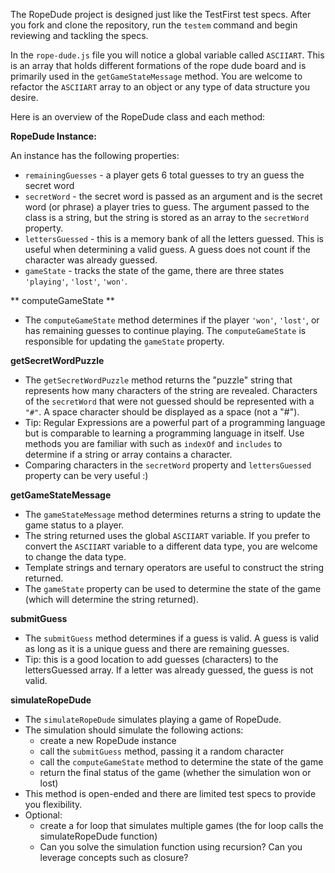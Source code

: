 The RopeDude project is designed just like the TestFirst test specs. After you fork and clone the repository, run the `testem` command and begin reviewing and tackling the specs.

In the `rope-dude.js` file you will notice a global variable called `ASCIIART`. This is an array that holds different formations of the rope dude board and is primarily used in the `getGameStateMessage` method. You are welcome to refactor the `ASCIIART` array to an object or any type of data structure you desire.

Here is an overview of the RopeDude class and each method:

**RopeDude Instance:**

An instance has the following properties:

- `remainingGuesses` - a player gets 6 total guesses to try an guess the secret word
- `secretWord` - the secret word is passed as an argument and is the secret word (or phrase) a player tries to guess. The argument passed to the class is a string, but the string is stored as an array to the `secretWord` property.
- `lettersGuessed` - this is a memory bank of all the letters guessed. This is useful when determining a valid guess. A guess does not count if the character was already guessed.
- `gameState` - tracks the state of the game, there are three states `'playing'`, `'lost'`, `'won'`.

** computeGameState **

- The `computeGameState` method determines if the player `'won'`, `'lost'`, or has remaining guesses to continue playing. The `computeGameState` is responsible for updating the `gameState` property.

**getSecretWordPuzzle** 

- The `getSecretWordPuzzle` method returns the "puzzle" string that represents how many characters of the string are revealed. Characters of the `secretWord` that were not guessed should be represented with a `"#"`. A space character should be displayed as a space (not a "#").
- Tip: Regular Expressions are a powerful part of a programming language but is comparable to learning a programming language in itself. Use methods you are familiar with such as `indexOf` and `includes` to determine if a string or array contains a character.
- Comparing characters in the `secretWord` property and `lettersGuessed` property can be very useful :)

**getGameStateMessage**

- The `gameStateMessage` method determines returns a string to update the game status to a player. 
- The string returned uses the global `ASCIIART` variable. If you prefer to convert the `ASCIIART` variable to a different data type, you are welcome to change the data type.
- Template strings and ternary operators are useful to construct the string returned.
- The `gameState` property can be used to determine the state of the game (which will determine the string returned).

**submitGuess**

- The `submitGuess` method determines if a guess is valid. A guess is valid as long as it is a unique guess and there are remaining guesses.
- Tip: this is a good location to add guesses (characters) to the lettersGuessed array. If a letter was already guessed, the guess is not valid.

**simulateRopeDude**

- The `simulateRopeDude` simulates playing a game of RopeDude.
- The simulation should simulate the following actions:
	- create a new RopeDude instance
	- call the `submitGuess` method, passing it a random character
	- call the `computeGameState` method to determine the state of the game
	- return the final status of the game (whether the simulation won or lost)
- This method is open-ended and there are limited test specs to provide you flexibility.
- Optional:
	- create a for loop that simulates multiple games (the for loop calls the simulateRopeDude function)
	- Can you solve the simulation function using recursion? Can you leverage concepts such as closure?